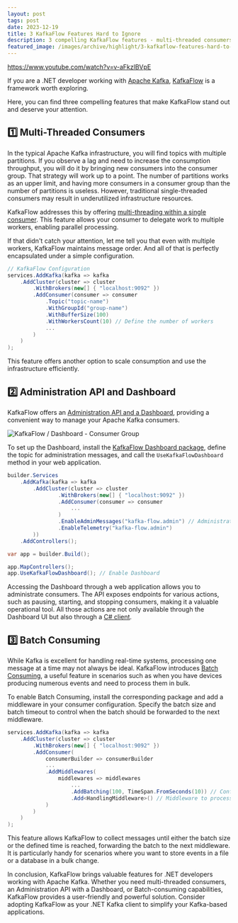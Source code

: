 ```yaml
---
layout: post
tags: post
date: 2023-12-19
title: 3 KafkaFlow Features Hard to Ignore
description: 3 compelling KafkaFlow features - multi-threaded consumers, message ordering, and .NET dependency injection for Apache Kafka.
featured_image: /images/archive/highlight/3-kafkaflow-features-hard-to-ignore.png
---
```


https://www.youtube.com/watch?v=v-aFkzlBVpE

If you are a .NET developer working with [Apache Kafka](https://kafka.apache.org/), [KafkaFlow](https://github.com/farfetch/kafkaflow) is a framework worth exploring.

Here, you can find three compelling features that make KafkaFlow stand out and deserve your attention.

## 1️⃣ Multi-Threaded Consumers

In the typical Apache Kafka infrastructure, you will find topics with multiple partitions. If you observe a lag and need to increase the consumption throughput, you will do it by bringing new consumers into the consumer group. That strategy will work up to a point. The number of partitions works as an upper limit, and having more consumers in a consumer group than the number of partitions is useless. However, traditional single-threaded consumers may result in underutilized infrastructure resources.

KafkaFlow addresses this by offering [multi-threading within a single consumer](https://farfetch.github.io/kafkaflow/docs/guides/consumers/). This feature allows your consumer to delegate work to multiple workers, enabling parallel processing.

If that didn't catch your attention, let me tell you that even with multiple workers, KafkaFlow maintains message order. And all of that is perfectly encapsulated under a simple configuration.

```csharp
// KafkaFlow Configuration
services.AddKafka(kafka => kafka
    .AddCluster(cluster => cluster
        .WithBrokers(new[] { "localhost:9092" })
        .AddConsumer(consumer => consumer
            .Topic("topic-name")
            .WithGroupId("group-name")
            .WithBufferSize(100)
            .WithWorkersCount(10) // Define the number of workers
            ...
        )
    )
);
```

This feature offers another option to scale consumption and use the infrastructure efficiently.

## 2️⃣ Administration API and Dashboard

KafkaFlow offers an [Administration API and a Dashboard](https://farfetch.github.io/kafkaflow/docs/guides/admin/), providing a convenient way to manage your Apache Kafka consumers.

![KafkaFlow / Dashboard - Consumer Group](/images/archive/kafkaflow/kafkaflow-dashboard-consumer-group.png)

To set up the Dashboard, install the [KafkaFlow Dashboard package](https://farfetch.github.io/kafkaflow/docs/guides/admin/dashboard#adding-the-dashboard), define the topic for administration messages, and call the `UseKafkaFlowDashboard` method in your web application.

```csharp
builder.Services
    .AddKafka(kafka => kafka
        .AddCluster(cluster => cluster
                .WithBrokers(new[] { "localhost:9092" })
                .AddConsumer(consumer => consumer
                    ...
                )
                .EnableAdminMessages("kafka-flow.admin") // Administration messages topic
                .EnableTelemetry("kafka-flow.admin")
        ))
    .AddControllers();

var app = builder.Build();

app.MapControllers();
app.UseKafkaFlowDashboard(); // Enable Dashboard
```

Accessing the Dashboard through a web application allows you to administrate consumers. The API exposes endpoints for various actions, such as pausing, starting, and stopping consumers, making it a valuable operational tool. All those actions are not only available through the Dashboard UI but also through a [C# client](https://farfetch.github.io/kafkaflow/docs/guides/admin/web-api#consumers).

## 3️⃣ Batch Consuming

While Kafka is excellent for handling real-time systems, processing one message at a time may not always be ideal. KafkaFlow introduces [Batch Consuming](https://farfetch.github.io/kafkaflow/docs/guides/middlewares/batch-consume-middleware), a useful feature in scenarios such as when you have devices producing numerous events and need to process them in bulk.

To enable Batch Consuming, install the corresponding package and add a middleware in your consumer configuration. Specify the batch size and batch timeout to control when the batch should be forwarded to the next middleware.

```csharp
services.AddKafka(kafka => kafka
    .AddCluster(cluster => cluster
        .WithBrokers(new[] { "localhost:9092" })
        .AddConsumer(
            consumerBuilder => consumerBuilder
            ...
            .AddMiddlewares(
                middlewares => middlewares
                    ...
                    .AddBatching(100, TimeSpan.FromSeconds(10)) // Configuration of the BatchConsumeMiddleware
                    .Add<HandlingMiddleware>() // Middleware to process the batch
            )
        )
    )
);
```

This feature allows KafkaFlow to collect messages until either the batch size or the defined time is reached, forwarding the batch to the next middleware. It is particularly handy for scenarios where you want to store events in a file or a database in a bulk change.

In conclusion, KafkaFlow brings valuable features for .NET developers working with Apache Kafka. Whether you need multi-threaded consumers, an Administration API with a Dashboard, or Batch-consuming capabilities, KafkaFlow provides a user-friendly and powerful solution. Consider adopting KafkaFlow as your .NET Kafka client to simplify your Kafka-based applications.
